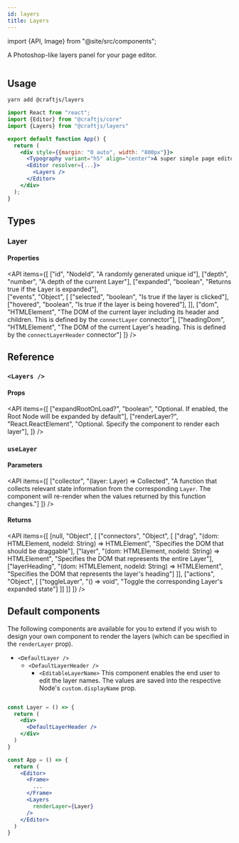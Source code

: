 ```yaml
---
id: layers
title: Layers
---
```


import {API, Image} from "@site/src/components";

A Photoshop-like layers panel for your page editor.

<Image img="layers.gif" />

## Usage

```bash
yarn add @craftjs/layers
```

```jsx
import React from "react";
import {Editor} from "@craftjs/core"
import {Layers} from "@craftjs/layers"

export default function App() {
  return (
    <div style={{margin: "0 auto", width: "800px"}}>
      <Typography variant="h5" align="center">A super simple page editor</Typography>
      <Editor resolver={...}>
        <Layers />
      </Editor>
    </div>
  );
} 
```


## Types
### Layer
#### Properties
<API items={[
  ["id", "NodeId", "A randomly generated unique id"],
  ["depth", "number", "A depth of the current Layer"],
  ["expanded", "boolean", "Returns true if the Layer is expanded"],  
  ["events", "Object", [
    ["selected", "boolean", "Is true if the layer is clicked"],
    ["hovered", "boolean", "Is true if the layer is being hovered"],
  ]],
  ["dom", "HTMLElement", "The DOM of the current layer including its header and children. This is defined by the `connectLayer` connector"],
  ["headingDom", "HTMLElement", "The DOM of the current Layer's heading. This is defined by the `connectLayerHeader` connector"]
]} /> 



## Reference
### `<Layers />`
#### Props
<API items={[
  ["expandRootOnLoad?", "boolean", "Optional. If enabled, the Root Node will be expanded by default"],
  ["renderLayer?", "React.ReactElement", "Optional. Specify the component to render each layer"],
]} /> 

### `useLayer`
#### Parameters
<API items={[
  ["collector", "(layer: Layer) => Collected", "A function that collects relevant state information from the corresponding `Layer`. The component will re-render when the values returned by this function changes."]
]} /> 



#### Returns
<API items={[
  [null, "Object", [
    ["connectors", "Object", [
      ["drag", "(dom: HTMLElement, nodeId: String) => HTMLElement", "Specifies the DOM that should be draggable"],
      ["layer", "(dom: HTMLElement, nodeId: String) => HTMLElement", "Specifies the DOM that represents the entire Layer"],
      ["layerHeading", "(dom: HTMLElement, nodeId: String) => HTMLElement", "Specifies the DOM that represents the layer's heading"]
    ]],
    ["actions", "Object", [
      ["toggleLayer", "() => void", "Toggle the corresponding Layer's expanded state"]
    ]]
  ]]
]} /> 


## Default components
The following components are available for you to extend if you wish to design your own component to render the layers (which can be specified in the `renderLayer` prop).

- `<DefaultLayer />` 
  - `<DefaultLayerHeader />` 
    - `<EditableLayerName>` This component enables the end user to edit the layer names. The values are saved into the respective Node's `custom.displayName` prop.

```jsx

const Layer = () => {
  return (
    <div>
      <DefaultLayerHeader />
    </div>
  )
}

const App = () => {
  return (
    <Editor>
      <Frame>
        ...
      </Frame>
      <Layers 
        renderLayer={Layer}
      />
    </Editor>
  )
}
```
